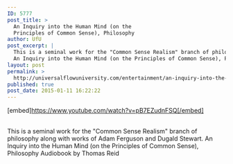 ```yaml
---
ID: 5777
post_title: >
  An Inquiry into the Human Mind (on the
  Principles of Common Sense), Philosophy
author: UfU
post_excerpt: |
  This is a seminal work for the "Common Sense Realism" branch of philosophy along with works of Adam Ferguson and Dugald Stewart.
  An Inquiry into the Human Mind (on the Principles of Common Sense), Philosophy Audiobook by Thomas Reid
layout: post
permalink: >
  http://universalflowuniversity.com/entertainment/an-inquiry-into-the-human-mind-on-the-principles-of-common-sense-philosophy/
published: true
post_date: 2015-01-11 16:22:22
---
```

[embed]https://www.youtube.com/watch?v=pB7EZudnFSQ[/embed]</br></br>
<p>This is a seminal work for the "Common Sense Realism" branch of philosophy along with works of Adam Ferguson and Dugald Stewart.
An Inquiry into the Human Mind (on the Principles of Common Sense), Philosophy Audiobook by Thomas Reid</p>